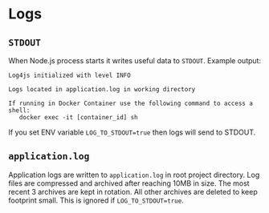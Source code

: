# Logs

## `STDOUT`

When Node.js process starts it writes useful data to `STDOUT`. Example output:

```text
Log4js initialized with level INFO 

Logs located in application.log in working directory

If running in Docker Container use the following command to access a shell:
   docker exec -it [container_id] sh
```

If you set ENV variable `LOG_TO_STDOUT=true` then logs will send to STDOUT.

## `application.log`

Application logs are written to `application.log` in root project directory. Log files are compressed and archived after
reaching 10MB in size. The most recent 3 archives are kept in rotation. All other archives are deleted to keep footprint
small. This is ignored if `LOG_TO_STDOUT=true`.
